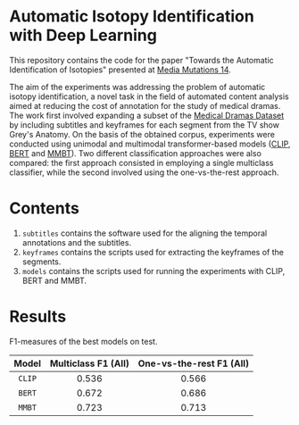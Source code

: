 # Automatic Isotopy Identification with Deep Learning

This repository contains the code for the paper "Towards the Automatic Identification of Isotopies" presented at [Media Mutations 14](https://www.mediamutations.org/).

The aim of the experiments was addressing the problem of automatic isotopy identification, a novel task in the field of automated content analysis aimed at reducing the cost of annotation for the study of medical dramas. The work first involved expanding a subset of the [Medical Dramas Dataset](https://osf.io/24tus/) by including subtitles and keyframes for each segment from the TV show Grey's Anatomy. On the basis of the obtained corpus, experiments were conducted using unimodal and multimodal transformer-based models ([CLIP](https://huggingface.co/docs/transformers/model_doc/clip), [BERT](https://huggingface.co/docs/transformers/model_doc/bert) and [MMBT](https://github.com/facebookresearch/mmbt)). Two different classification approaches were also compared: the first approach consisted in employing a single multiclass classifier, while the second involved using the one-vs-the-rest approach. 

# Contents

1. `subtitles` contains the software used for the aligning the temporal annotations and the subtitles. 
2. `keyframes` contains the scripts used for extracting the keyframes of the segments.
3. `models` contains the scripts used for running the experiments with CLIP, BERT and MMBT.

# Results

F1-measures of the best models on test.

|    Model    | Multiclass F1 (All) | One-vs-the-rest F1 (All) |
|:-----------:|:-------------------:|:------------:|
|    `CLIP`   |        0.536        |    0.566     |
|    `BERT`   |        0.672        |    0.686     |
|    `MMBT`   |        0.723        |    0.713     |


